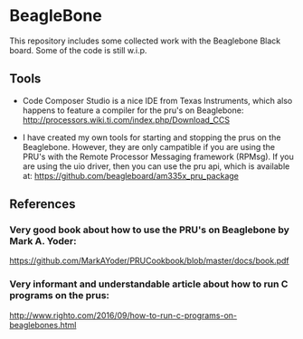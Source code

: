 # BeagleBone
This repository includes some collected work with the Beaglebone Black board. Some of the code is still w.i.p.

## Tools
* Code Composer Studio is a nice IDE from Texas Instruments, which also happens to feature a compiler for the pru's on Beaglebone:
http://processors.wiki.ti.com/index.php/Download_CCS

* I have created my own tools for starting and stopping the prus on the Beaglebone. However, they are only campatible if you are using the PRU's with the Remote Processor Messaging framework (RPMsg). If you are using the uio driver, then you can use the pru api, which is available at:
https://github.com/beagleboard/am335x_pru_package

## References
### Very good book about how to use the PRU's on Beaglebone by Mark A. Yoder:
https://github.com/MarkAYoder/PRUCookbook/blob/master/docs/book.pdf
### Very informant and understandable article about how to run C programs on the prus:
http://www.righto.com/2016/09/how-to-run-c-programs-on-beaglebones.html
